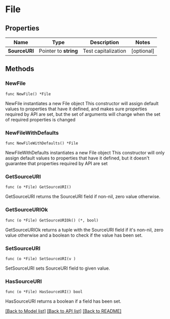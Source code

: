 # File

## Properties

Name | Type | Description | Notes
------------ | ------------- | ------------- | -------------
**SourceURI** | Pointer to **string** | Test capitalization | [optional] 

## Methods

### NewFile

`func NewFile() *File`

NewFile instantiates a new File object
This constructor will assign default values to properties that have it defined,
and makes sure properties required by API are set, but the set of arguments
will change when the set of required properties is changed

### NewFileWithDefaults

`func NewFileWithDefaults() *File`

NewFileWithDefaults instantiates a new File object
This constructor will only assign default values to properties that have it defined,
but it doesn't guarantee that properties required by API are set

### GetSourceURI

`func (o *File) GetSourceURI() `

GetSourceURI returns the SourceURI field if non-nil, zero value otherwise.

### GetSourceURIOk

`func (o *File) GetSourceURIOk() (*, bool)`

GetSourceURIOk returns a tuple with the SourceURI field if it's non-nil, zero value otherwise
and a boolean to check if the value has been set.

### SetSourceURI

`func (o *File) SetSourceURI(v )`

SetSourceURI sets SourceURI field to given value.

### HasSourceURI

`func (o *File) HasSourceURI() bool`

HasSourceURI returns a boolean if a field has been set.


[[Back to Model list]](../README.md#documentation-for-models) [[Back to API list]](../README.md#documentation-for-api-endpoints) [[Back to README]](../README.md)


